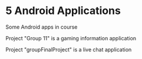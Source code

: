 # 5 Android Applications

Some Android apps in course

Project "Group 11" is a gaming information application

Project "groupFinalProject" is a live chat application
